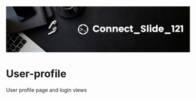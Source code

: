 ![alt text](https://github.com/Connectslide121/User-profile/blob/main/Connect_banner_github.png)

# User-profile
User profile page and login views
